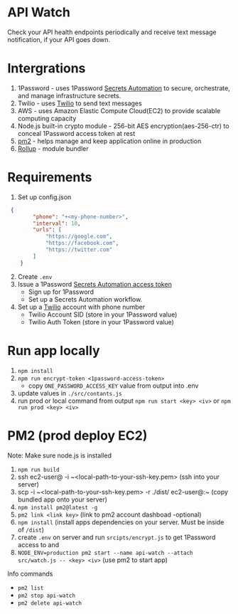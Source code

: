 # API Watch
Check your API health endpoints periodically and receive text message notification,
if your API goes down.

# Intergrations
1. 1Password - uses 1Password [Secrets Automation](https://developer.1password.com/docs/connect) to secure, orchestrate, and manage infrastructure secrets.
2. Twilio - uses [Twilio](https://www.twilio.com/) to send text messages
3. AWS - uses Amazon Elastic Compute Cloud(EC2) to provide scalable computing capacity
4. Node.js built-in crypto module -  256-bit AES encryption(aes-256-ctr) to conceal 1Password access token at rest
5. [pm2](https://pm2.keymetrics.io/) - helps manage and keep application online in production
6. [Rollup](https://rollupjs.org/guide/en/#overview) - module bundler

# Requirements
1. Set up config.json
```json
 {
        "phone": "+<my-phone-number>",
        "interval": 10,
        "urls": [
            "https://google.com",
            "https://facebook.com",
            "https://twitter.com"
        ]
    }
```
2. Create `.env`
3. Issue a 1Password [Secrets Automation access token](https://developer.1password.com/docs/connect/manage-secrets-automation)
   - Sign up for 1Password
   - Set up a Secrets Automation workflow.
3. Set up a [Twilio](https://www.twilio.com/) account with phone number
   - Twilio Account SID (store in your 1Password value)
   - Twilio Auth Token (store in your 1Password value)

# Run app locally
1. ```npm install```
2. ```npm run encrypt-token <1password-access-token>```
    - copy `ONE_PASSWORD_ACCESS_KEY` value from output into .env
3. update values in `./src/contants.js`
4. run prod or local command from output ```npm run start <key> <iv>``` or ```npm run prod <key> <iv>``` 

# PM2 (prod deploy EC2)
Note: Make sure node.js is installed
1. `npm run build`
2. ssh ec2-user@<your-server-ip-address> -i ~<local-path-to-your-ssh-key.pem> (ssh into your server)
3. scp -i ~<local-path-to-your-ssh-key.pem> -r ./dist/ ec2-user@<your-server-ip-address>:~ (copy bundled app onto your server)
4. `npm install pm2@latest -g`
5. `pm2 link <link key>` (link to pm2 account dashboad -optional)
6. `npm install` (install apps dependencies on your server. Must be inside of `/dist`)
7. create `.env` on server and run `srcipts/encrypt.js` to get 1Password access to <key> and <iv> 
8. `NODE_ENV=production pm2 start --name api-watch --attach src/watch.js -- <key> <iv>` (use pm2 to start app)

Info commands
- `pm2 list`
- `pm2 stop api-watch`
- `pm2 delete api-watch`